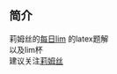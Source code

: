 ## 简介

莉姆丝的[每日lim](https://t.bilibili.com/topic/18791778/feed) 的latex题解  
以及lim杯  
建议关注[莉姆丝](https://space.bilibili.com/664047468)